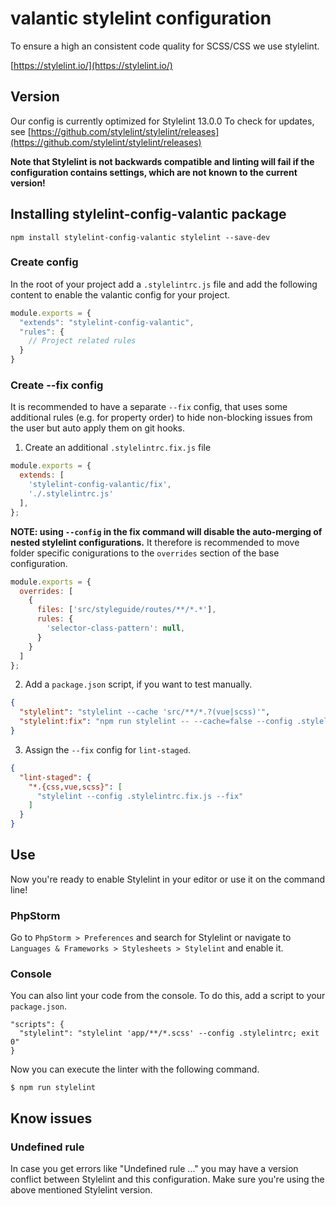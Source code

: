 # valantic stylelint configuration

To ensure a high an consistent code quality for SCSS/CSS we use stylelint.

[https://stylelint.io/](https://stylelint.io/)

## Version

Our config is currently optimized for Stylelint 13.0.0 To check for updates, see [https://github.com/stylelint/stylelint/releases](https://github.com/stylelint/stylelint/releases)

**Note that Stylelint is not backwards compatible and linting will fail if the configuration contains settings, which are not known to the current version!**

## Installing stylelint-config-valantic package

```shell
npm install stylelint-config-valantic stylelint --save-dev
```

### Create config

In the root of your project add a `.stylelintrc.js` file and add the following content to enable the valantic config for your project.

```js
module.exports = {
  "extends": "stylelint-config-valantic",
  "rules": {
    // Project related rules
  }
}

```

### Create --fix config

It is recommended to have a separate `--fix` config, that uses some additional rules (e.g. for property order) to hide non-blocking issues from the user but auto apply them on git hooks.

1. Create an additional `.stylelintrc.fix.js` file

```js
module.exports = {
  extends: [
    'stylelint-config-valantic/fix',
    './.stylelintrc.js'
  ],
};
```

**NOTE: using `--config` in the fix command will disable the auto-merging of nested stylelint configurations.** It therefore is recommended to move folder specific conigurations to the `overrides` section of the base configuration.

```js
module.exports = {
  overrides: [
    {
      files: ['src/styleguide/routes/**/*.*'],
      rules: {
        'selector-class-pattern': null,
      }
    }
  ]
};
```

2. Add a `package.json` script, if you want to test manually.

```json
{
  "stylelint": "stylelint --cache 'src/**/*.?(vue|scss)'",
  "stylelint:fix": "npm run stylelint -- --cache=false --config .stylelintrc.fix.js --fix"
}
```

3. Assign the `--fix` config for `lint-staged`.

```json
{
  "lint-staged": {
    "*.{css,vue,scss}": [
      "stylelint --config .stylelintrc.fix.js --fix"
    ]
  }
}
```

## Use

Now you're ready to enable Stylelint in your editor or use it on the command line!

### PhpStorm

Go to `PhpStorm > Preferences` and search for Stylelint or navigate to `Languages & Frameworks > Stylesheets > Stylelint` and enable it.

### Console

You can also lint your code from the console. To do this, add a script to your `package.json`.

```
"scripts": {
  "stylelint": "stylelint 'app/**/*.scss' --config .stylelintrc; exit 0"
}
```

Now you can execute the linter with the following command.

```
$ npm run stylelint
```

## Know issues

### Undefined rule

In case you get errors like "Undefined rule ..." you may have a version conflict between Stylelint and this configuration. Make sure you're using the above mentioned Stylelint version.
